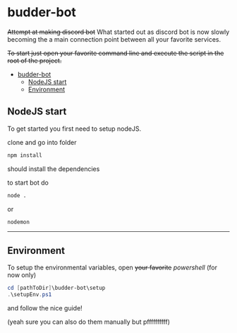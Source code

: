 # budder-bot

~~Attempt at making discord bot~~
What started out as discord bot is now slowly becoming the a main connection point between all your favorite services.

~~To start just open your favorite command line and execute the script in the root of the project.~~

- [budder-bot](#budder-bot)
  - [NodeJS start](#nodejs-start)
  - [Environment](#environment)

## NodeJS start

To get started you first need to setup nodeJS.

clone and go into folder

```sh
npm install
```

should install the dependencies

to start bot do

```sh
node .
```

or

```sh
nodemon
```

---

## Environment

To setup the environmental variables, open ~~your favorite~~ *powershell* (for now only)

```ps1
cd [pathToDir]\budder-bot\setup
.\setupEnv.ps1
```

and follow the nice guide!

(yeah sure you can also do them manually but pffffffffff)

